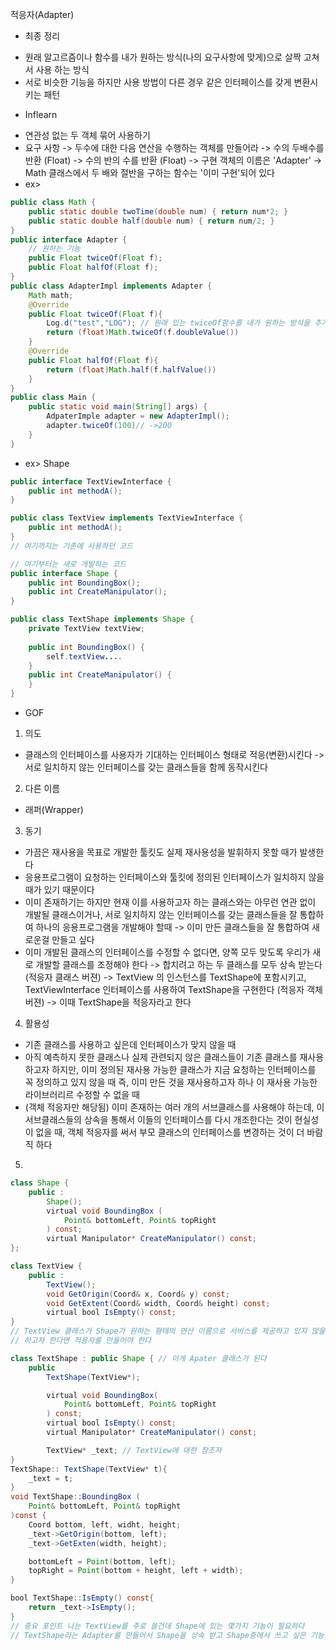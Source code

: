 적응자(Adapter)
* 최종 정리
- 원래 알고르즘이나 함수를 내가 원하는 방식(나의 요구사항에 맞게)으로 살짝 고쳐서 사용 하는 방식
- 서로 비슷한 기능을 하지만 사용 방법이 다른 경우 같은 인터페이스를 갖게 변환시키는 패턴

* Inflearn
- 연관성 없는 두 객체 묶어 사용하기
- 요구 사항
-> 두수에 대한 다음 연산을 수행하는 객체를 만들어라
-> 수의 두배수를 반환 (Float)
-> 수의 반의 수를 반환 (Float)
-> 구현 객체의 이름은 'Adapter'
-> Math 클래스에서 두 배와 절반을 구하는 함수는 '이미 구현'되어 있다
- ex>
```java
public class Math {
    public static double twoTime(double num) { return num*2; }
    public static double half(double num) { return num/2; }
}
public interface Adapter {
    // 원하는 기능
    public Float twiceOf(Float f);
    public Float halfOf(Float f);
}
public class AdapterImpl implements Adapter {
    Math math;
    @Override
    public Float twiceOf(Float f){
        Log.d("test","LOG"); // 원래 있는 twiceOf함수를 내가 원하는 방식을 추가하여 사용 한다 (adpating)
        return (float)Math.twiceOf(f.doubleValue())
    }
    @Override
    public Float halfOf(Float f){
        return (float)Math.half(f.halfValue())
    }
}
public class Main {
    public static void main(String[] args) {
        AdpaterImple adapter = new AdapterImpl();
        adapter.twiceOf(100)// ->200
    }
}
```
- ex> Shape
```java
public interface TextViewInterface {
    public int methodA();
}

public class TextView implements TextViewInterface {
    public int methodA();
}
// 여기까지는 기존에 사용하던 코드

// 여기부터는 새로 개발하는 코드
public interface Shape {
    public int BoundingBox();
    public int CreateManipulator();
}

public class TextShape implements Shape {
    private TextView textView;
    
    public int BoundingBox() {
        self.textView....
    }
    public int CreateManipulator() {
    }
}
```

* GOF
1. 의도 
- 클래스의 인터페이스를 사용자가 기대하는 인터페이스 형태로 적응(변환)시킨다
    -> 서로 일치하지 않는 인터페이스를 갖는 클래스들을 함께 동작시킨다

2. 다른 이름
- 래퍼(Wrapper)

3. 동기
- 가끔은 재사용을 목표로 개발한 툴킷도 실제 재사용성을 발휘하지 못할 때가 발생한다
- 응용프로그램이 요청하는 인터페이스와 툴킷에 정의된 인터페이스가 일치하지 않을 때가 있기 때문이다
- 이미 존재하기는 하지만 현재 이를 사용하고자 하는 클래스와는 아무런 연관 없이 개발될 클래스이거나, 서로 일치하지 않는 인터페이스를
  갖는 클래스들을 잘 통합하여 하나의 응용프로그램을 개발해야 할때 -> 이미 만든 클래스들을 잘 통합하여 새로운걸 만들고 싶다
- 이미 개발된 클래스의 인터페이스를 수정할 수 없다면, 양쪽 모두 맞도록 우리가 새로 개발할 클래스를 조정해야 한다
    -> 합치려고 하는 두 클래스를 모두 상속 받는다 (적응자 클래스 버젼)
    -> TextView 의 인스턴스를 TextShape에 포함시키고, TextViewInterface 인터페이스를 사용하여 TextShape을 구현한다 (적응자 객체 버젼)
        -> 이때 TextShape을 적응자라고 한다

4. 활용성
- 기존 클래스를 사용하고 싶은데 인터페이스가 맞지 않을 때
- 아직 예측하지 못한 클래스나 실제 관련되지 않은 클래스들이 기존 클래스를 재사용하고자 하지만, 이미 정의된 재사용 가능한 클래스가
  지금 요청하는 인터페이스를 꼭 정의하고 있지 않을 때
  즉, 이미 만든 것을 재사용하고자 하나 이 재사용 가능한 라이브러리르 수정할 수 없을 때
- (객체 적응자만 해당됨) 이미 존재하는 여러 개의 서브클래스를 사용해야 하는데, 이 서브클래스들의 상속을 통해서 이들의 인터페이스를
  다시 개조한다는 것이 현실성이 없을 때, 객체 적응자를 써서 부모 클래스의 인터페이스를 변경하는 것이 더 바람직 하다

5. 

```java
class Shape {
    public :
        Shape();
        virtual void BoundingBox (
            Point& bottomLeft, Point& topRight
        ) const;
        virtual Manipulator* CreateManipulator() const;
};

class TextView {
    public : 
        TextView();
        void GetOrigin(Coord& x, Coord& y) const;
        void GetExtent(Coord& width, Coord& height) const;
        virtual bool IsEmpty() const;
}
// TextView 클래스가 Shape가 원하는 형태의 연산 이름으로 서비스를 제공하고 있지 않을 때라도 TextView 클래스를 사용
// 하고자 한다면 적응자를 만들어야 한다

class TextShape : public Shape { // 이게 Apater 클래스가 된다
    public 
        TextShape(TextView*);

        virtual void BoundingBox(
            Point& bottomLeft, Point& topRight
        ) const;
        virtual bool IsEmpty() const;
        virtual Manipulator* CreateManipulator() const;

        TextView* _text; // TextView에 대한 참조자
}
TextShape:: TextShape(TextView* t){
    _text = t;
}
void TextShape::BoundingBox (
    Point& bottomLeft, Point& topRight
)const {
    Coord bottom, left, widht, height;
    _text->GetOrigin(bottom, left);
    _text->GetExten(width, height);

    bottomLeft = Point(bottom, left);
    topRight = Point(bottom + height, left + width);
}

bool TextShape::IsEmpty() const{
    return _text->IsEmpty();
}
// 중요 포인트 나는 TextView를 주로 쓸건데 Shape에 있는 몇가지 기능이 필요하다
// TextShape라는 Adapter를 만들어서 Shape을 상속 받고 Shape중에서 쓰고 싶은 기능을 TexwView 멤버를 이용하여 구현한다 
```
